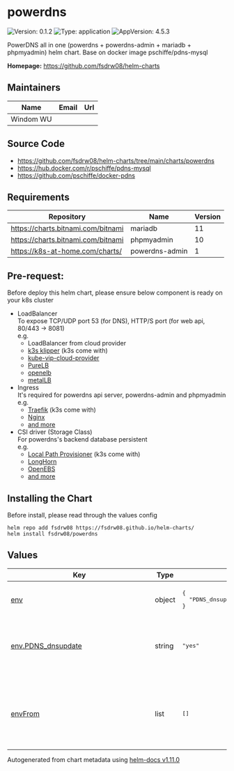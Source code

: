 # powerdns




![Version: 0.1.2](https://img.shields.io/badge/Version-0.1.2-informational?style=flat-square) ![Type: application](https://img.shields.io/badge/Type-application-informational?style=flat-square) ![AppVersion: 4.5.3](https://img.shields.io/badge/AppVersion-4.5.3-informational?style=flat-square) 

PowerDNS all in one (powerdns + powerdns-admin + mariadb + phpmyadmin) helm chart. Base on docker image pschiffe/pdns-mysql

**Homepage:** <https://github.com/fsdrw08/helm-charts>

## Maintainers

| Name | Email | Url |
| ---- | ------ | --- |
| Windom WU |  |  |

## Source Code

* <https://github.com/fsdrw08/helm-charts/tree/main/charts/powerdns>
* <https://hub.docker.com/r/pschiffe/pdns-mysql>
* <https://github.com/pschiffe/docker-pdns>

## Requirements

| Repository | Name | Version |
|------------|------|---------|
| https://charts.bitnami.com/bitnami | mariadb | 11 |
| https://charts.bitnami.com/bitnami | phpmyadmin | 10 |
| https://k8s-at-home.com/charts/ | powerdns-admin | 1 |

## Pre-request:
Before deploy this helm chart, please ensure below component is ready on your k8s cluster
- LoadBalancer  
  To expose TCP/UDP port 53 (for DNS), HTTP/S port (for web api, 80/443 -> 8081)  
  e.g. 
  - LoadBalancer from cloud provider
  - [k3s klipper](https://github.com/k3s-io/klipper-lb) (k3s come with)
  - [kube-vip-cloud-provider](https://github.com/kube-vip/kube-vip-cloud-provider)
  - [PureLB](https://gitlab.com/purelb)
  - [openelb](https://github.com/openelb/openelb)
  - [metalLB](https://github.com/metallb/metallb)
- Ingress  
  It's required for powerdns api server, powerdns-admin and phpmyadmin  
  e.g.
  - [Traefik](https://doc.traefik.io/traefik/providers/kubernetes-ingress/) (k3s come with)
  - [Nginx](https://kubernetes.github.io/ingress-nginx/)
  - [and more](https://kubernetes.io/docs/concepts/services-networking/ingress-controllers/)
- CSI driver (Storage Class)  
  For powerdns's backend database persistent  
  e.g.
  - [Local Path Provisioner](https://github.com/rancher/local-path-provisioner) (k3s come with)
  - [LongHorn](https://github.com/longhorn/longhorn)
  - [OpenEBS](https://github.com/openebs/openebs)
  - [and more](https://kubernetes-csi.github.io/docs/drivers.html)

## Installing the Chart
Before install, please read through the values config
```
helm repo add fsdrw08 https://fsdrw08.github.io/helm-charts/
helm install fsdrw08/powerdns
```








## Values

<table height="400px" >
	<thead>
		<th>Key</th>
		<th>Type</th>
		<th>Default</th>
		<th>Description</th>
	</thead>
	<tbody>
		<tr>
			<td id="env"><a href="./values.yaml#L27">env</a></td>
			<td>
object
</td>
			<td>
				<div style="max-width: 300px;">
<pre lang="json">
{
  "PDNS_dnsupdate": "yes"
}
</pre>
</div>
			</td>
			<td>Additional environment variables passed directly to containers. See the [API reference](https://kubernetes.io/docs/reference/kubernetes-api/workload-resources/pod-v1/#environment-variables) for details.</td>
		</tr>
		<tr>
			<td id="env--PDNS_dnsupdate"><a href="./values.yaml#L31">env.PDNS_dnsupdate</a></td>
			<td>
string
</td>
			<td>
				<div style="max-width: 300px;">
<pre lang="json">
"yes"
</pre>
</div>
			</td>
			<td>PowerDNS server is configurable via env vars. Every variable starting with PDNS_ will be inserted into /etc/pdns/pdns.conf conf file in the following way: prefix PDNS_ will be stripped and every _ will be replaced with -.  ref: https://github.com/pschiffe/docker-pdns#pdns-mysql https://doc.powerdns.com/authoritative/dnsupdate.html#dnsupdate</td>
		</tr>
		<tr>
			<td id="envFrom"><a href="./values.yaml#L23">envFrom</a></td>
			<td>
list
</td>
			<td>
				<div style="max-width: 300px;">
<pre lang="json">
[]
</pre>
</div>
			</td>
			<td>Additional environment variables mounted from [secrets](https://kubernetes.io/docs/concepts/configuration/secret/#using-secrets-as-environment-variables) or [config maps](https://kubernetes.io/docs/tasks/configure-pod-container/configure-pod-configmap/#configure-all-key-value-pairs-in-a-configmap-as-container-environment-variables). See the [API reference](https://kubernetes.io/docs/reference/kubernetes-api/workload-resources/pod-v1/#environment-variables) for details.</td>
		</tr>
		<tr>
			<td id="envVars"><a href="./values.yaml#L35">envVars</a></td>
			<td>
list
</td>
			<td>
				<div style="max-width: 300px;">
<pre lang="json">
[]
</pre>
</div>
			</td>
			<td>Similar to env but with support for all possible configurations. See the [API reference](https://kubernetes.io/docs/reference/kubernetes-api/workload-resources/pod-v1/#environment-variables) for details.</td>
		</tr>
		<tr>
			<td id="ingress"><a href="./values.yaml#L80">ingress</a></td>
			<td>
object
</td>
			<td>
				<div style="max-width: 300px;">
<pre lang="json">
{
  "annotations": {},
  "className": "",
  "enabled": false,
  "hosts": [
    {
      "host": "chart-example.local",
      "paths": [
        {
          "path": "/sub-powerdns/",
          "pathType": "ImplementationSpecific"
        }
      ]
    }
  ],
  "tls": []
}
</pre>
</div>
			</td>
			<td>ingress for powerdns web api</td>
		</tr>
		<tr>
			<td id="mariadb--auth--database"><a href="./values.yaml#L160">mariadb.auth.database</a></td>
			<td>
string
</td>
			<td>
				<div style="max-width: 300px;">
<pre lang="json">
"powerdns"
</pre>
</div>
			</td>
			<td></td>
		</tr>
		<tr>
			<td id="mariadb--auth--password"><a href="./values.yaml#L162">mariadb.auth.password</a></td>
			<td>
string
</td>
			<td>
				<div style="max-width: 300px;">
<pre lang="json">
"powerdns"
</pre>
</div>
			</td>
			<td></td>
		</tr>
		<tr>
			<td id="mariadb--auth--rootPassword"><a href="./values.yaml#L159">mariadb.auth.rootPassword</a></td>
			<td>
string
</td>
			<td>
				<div style="max-width: 300px;">
<pre lang="json">
"root"
</pre>
</div>
			</td>
			<td></td>
		</tr>
		<tr>
			<td id="mariadb--auth--username"><a href="./values.yaml#L161">mariadb.auth.username</a></td>
			<td>
string
</td>
			<td>
				<div style="max-width: 300px;">
<pre lang="json">
"powerdns"
</pre>
</div>
			</td>
			<td></td>
		</tr>
		<tr>
			<td id="mariadb--enabled"><a href="./values.yaml#L156">mariadb.enabled</a></td>
			<td>
bool
</td>
			<td>
				<div style="max-width: 300px;">
<pre lang="json">
true
</pre>
</div>
			</td>
			<td></td>
		</tr>
		<tr>
			<td id="mariadb--initdbScripts--"initPDA--sql""><a href="./values.yaml#L166">mariadb.initdbScripts."initPDA.sql"</a></td>
			<td>
string
</td>
			<td>
				<div style="max-width: 300px;">
<pre lang="json">
"CREATE DATABASE pda;\nCREATE USER 'pda' IDENTIFIED BY 'pda';\nGRANT ALL PRIVILEGES ON pda.* TO 'pda';\nFLUSH PRIVILEGES;\n"
</pre>
</div>
			</td>
			<td>sql script to create DB for powerdns-admin</td>
		</tr>
		<tr>
			<td id="phpmyadmin--db--chartName"><a href="./values.yaml#L201">phpmyadmin.db.chartName</a></td>
			<td>
string
</td>
			<td>
				<div style="max-width: 300px;">
<pre lang="json">
"mariadb"
</pre>
</div>
			</td>
			<td></td>
		</tr>
		<tr>
			<td id="phpmyadmin--enabled"><a href="./values.yaml#L175">phpmyadmin.enabled</a></td>
			<td>
bool
</td>
			<td>
				<div style="max-width: 300px;">
<pre lang="json">
true
</pre>
</div>
			</td>
			<td></td>
		</tr>
		<tr>
			<td id="phpmyadmin--extraEnvVars"><a href="./values.yaml#L184">phpmyadmin.extraEnvVars</a></td>
			<td>
list
</td>
			<td>
				<div style="max-width: 300px;">
<pre lang="json">
[]
</pre>
</div>
			</td>
			<td></td>
		</tr>
		<tr>
			<td id="phpmyadmin--ingress--annotations"><a href="./values.yaml#L191">phpmyadmin.ingress.annotations</a></td>
			<td>
object
</td>
			<td>
				<div style="max-width: 300px;">
<pre lang="json">
{}
</pre>
</div>
			</td>
			<td></td>
		</tr>
		<tr>
			<td id="phpmyadmin--ingress--enabled"><a href="./values.yaml#L189">phpmyadmin.ingress.enabled</a></td>
			<td>
bool
</td>
			<td>
				<div style="max-width: 300px;">
<pre lang="json">
false
</pre>
</div>
			</td>
			<td></td>
		</tr>
		<tr>
			<td id="phpmyadmin--ingress--hostname"><a href="./values.yaml#L195">phpmyadmin.ingress.hostname</a></td>
			<td>
string
</td>
			<td>
				<div style="max-width: 300px;">
<pre lang="json">
"chart-example.local"
</pre>
</div>
			</td>
			<td></td>
		</tr>
		<tr>
			<td id="phpmyadmin--ingress--ingressClassName"><a href="./values.yaml#L190">phpmyadmin.ingress.ingressClassName</a></td>
			<td>
string
</td>
			<td>
				<div style="max-width: 300px;">
<pre lang="json">
""
</pre>
</div>
			</td>
			<td></td>
		</tr>
		<tr>
			<td id="phpmyadmin--ingress--path"><a href="./values.yaml#L196">phpmyadmin.ingress.path</a></td>
			<td>
string
</td>
			<td>
				<div style="max-width: 300px;">
<pre lang="json">
"/sub-phpmyadmin/"
</pre>
</div>
			</td>
			<td></td>
		</tr>
		<tr>
			<td id="phpmyadmin--ingress--pathType"><a href="./values.yaml#L197">phpmyadmin.ingress.pathType</a></td>
			<td>
string
</td>
			<td>
				<div style="max-width: 300px;">
<pre lang="json">
"ImplementationSpecific"
</pre>
</div>
			</td>
			<td></td>
		</tr>
		<tr>
			<td id="phpmyadmin--ingress--tls"><a href="./values.yaml#L198">phpmyadmin.ingress.tls</a></td>
			<td>
bool
</td>
			<td>
				<div style="max-width: 300px;">
<pre lang="json">
true
</pre>
</div>
			</td>
			<td></td>
		</tr>
		<tr>
			<td id="podAnnotations"><a href="./values.yaml#L59">podAnnotations</a></td>
			<td>
object
</td>
			<td>
				<div style="max-width: 300px;">
<pre lang="json">
{}
</pre>
</div>
			</td>
			<td></td>
		</tr>
		<tr>
			<td id="podSecurityContext"><a href="./values.yaml#L61">podSecurityContext</a></td>
			<td>
object
</td>
			<td>
				<div style="max-width: 300px;">
<pre lang="json">
{}
</pre>
</div>
			</td>
			<td></td>
		</tr>
		<tr>
			<td id="powerdns-admin--enabled"><a href="./values.yaml#L207">powerdns-admin.enabled</a></td>
			<td>
bool
</td>
			<td>
				<div style="max-width: 300px;">
<pre lang="json">
true
</pre>
</div>
			</td>
			<td></td>
		</tr>
		<tr>
			<td id="powerdns-admin--env"><a href="./values.yaml#L215">powerdns-admin.env</a></td>
			<td>
object
</td>
			<td>
				<div style="max-width: 300px;">
<pre lang="">
See below (only deviations from the default settings are specified)
</pre>
</div>
			</td>
			<td>environment variables. See [undocumented configs](https://github.com/PowerDNS-Admin/PowerDNS-Admin/blob/master/configs/docker_config.py) and [application docs](# https://github.com/PowerDNS-Admin/PowerDNS-Admin/blob/master/configs/development.py) for more details.</td>
		</tr>
		<tr>
			<td id="powerdns-admin--env--SECRET_KEY"><a href="./values.yaml#L219">powerdns-admin.env.SECRET_KEY</a></td>
			<td>
string
</td>
			<td>
				<div style="max-width: 300px;">
<pre lang="json">
"PowerDNSAPI"
</pre>
</div>
			</td>
			<td>Unique app Key</td>
		</tr>
		<tr>
			<td id="powerdns-admin--env--SQLALCHEMY_DATABASE_URI"><a href="./values.yaml#L221">powerdns-admin.env.SQLALCHEMY_DATABASE_URI</a></td>
			<td>
string
</td>
			<td>
				<div style="max-width: 300px;">
<pre lang="json">
"mysql://pda:pda@{{ .Release.Name }}-mariadb/pda"
</pre>
</div>
			</td>
			<td>Database connection string - if not set uses internal sqlite db</td>
		</tr>
		<tr>
			<td id="powerdns-admin--env--TZ"><a href="./values.yaml#L217">powerdns-admin.env.TZ</a></td>
			<td>
string
</td>
			<td>
				<div style="max-width: 300px;">
<pre lang="json">
"Asia/Shanghai"
</pre>
</div>
			</td>
			<td>Application Timezone</td>
		</tr>
		<tr>
			<td id="powerdns-admin--image--tag"><a href="./values.yaml#L210">powerdns-admin.image.tag</a></td>
			<td>
string
</td>
			<td>
				<div style="max-width: 300px;">
<pre lang="json">
"latest"
</pre>
</div>
			</td>
			<td></td>
		</tr>
		<tr>
			<td id="powerdns-admin--ingress--main--annotations"><a href="./values.yaml#L226">powerdns-admin.ingress.main.annotations</a></td>
			<td>
object
</td>
			<td>
				<div style="max-width: 300px;">
<pre lang="json">
{}
</pre>
</div>
			</td>
			<td></td>
		</tr>
		<tr>
			<td id="powerdns-admin--ingress--main--enabled"><a href="./values.yaml#L225">powerdns-admin.ingress.main.enabled</a></td>
			<td>
bool
</td>
			<td>
				<div style="max-width: 300px;">
<pre lang="json">
false
</pre>
</div>
			</td>
			<td></td>
		</tr>
		<tr>
			<td id="powerdns-admin--ingress--main--hosts[0]--host"><a href="./values.yaml#L232">powerdns-admin.ingress.main.hosts[0].host</a></td>
			<td>
string
</td>
			<td>
				<div style="max-width: 300px;">
<pre lang="json">
"pdns-admin.chart-example.local"
</pre>
</div>
			</td>
			<td></td>
		</tr>
		<tr>
			<td id="powerdns-admin--ingress--main--hosts[0]--paths[0]"><a href="./values.yaml#L236">powerdns-admin.ingress.main.hosts[0].paths[0]</a></td>
			<td>
object
</td>
			<td>
				<div style="max-width: 300px;">
<pre lang="json">
{
  "path": "/"
}
</pre>
</div>
			</td>
			<td>Path.  Helm template can be passed.</td>
		</tr>
		<tr>
			<td id="powerdns-admin--ingress--main--ingressClassName"><a href="./values.yaml#L230">powerdns-admin.ingress.main.ingressClassName</a></td>
			<td>
string
</td>
			<td>
				<div style="max-width: 300px;">
<pre lang="json">
null
</pre>
</div>
			</td>
			<td></td>
		</tr>
		<tr>
			<td id="powerdns-admin--ingress--main--tls[0]--hosts[0]"><a href="./values.yaml#L242">powerdns-admin.ingress.main.tls[0].hosts[0]</a></td>
			<td>
string
</td>
			<td>
				<div style="max-width: 300px;">
<pre lang="json">
"pdns-admin.chart-example.local"
</pre>
</div>
			</td>
			<td></td>
		</tr>
		<tr>
			<td id="powerdns-admin--ingress--main--tls[0]--secretName"><a href="./values.yaml#L240">powerdns-admin.ingress.main.tls[0].secretName</a></td>
			<td>
string
</td>
			<td>
				<div style="max-width: 300px;">
<pre lang="json">
"pdns-admin"
</pre>
</div>
			</td>
			<td></td>
		</tr>
		<tr>
			<td id="powerdns--api"><a href="./values.yaml#L137">powerdns.api</a></td>
			<td>
string
</td>
			<td>
				<div style="max-width: 300px;">
<pre lang="json">
"yes"
</pre>
</div>
			</td>
			<td>ref: https://doc.powerdns.com/authoritative/settings.html#api</td>
		</tr>
		<tr>
			<td id="powerdns--api-key"><a href="./values.yaml#L139">powerdns.api-key</a></td>
			<td>
string
</td>
			<td>
				<div style="max-width: 300px;">
<pre lang="json">
"PowerDNSAPI"
</pre>
</div>
			</td>
			<td>ref: https://doc.powerdns.com/authoritative/settings.html#api-key</td>
		</tr>
		<tr>
			<td id="powerdns--gmysql-dbname"><a href="./values.yaml#L144">powerdns.gmysql-dbname</a></td>
			<td>
string
</td>
			<td>
				<div style="max-width: 300px;">
<pre lang="json">
"powerdns"
</pre>
</div>
			</td>
			<td>ref: https://doc.powerdns.com/authoritative/backends/generic-mysql.html#gmysql-dbname</td>
		</tr>
		<tr>
			<td id="powerdns--gmysql-host"><a href="./values.yaml#L142">powerdns.gmysql-host</a></td>
			<td>
string
</td>
			<td>
				<div style="max-width: 300px;">
<pre lang="json">
"{{ .Release.Name }}-mariadb"
</pre>
</div>
			</td>
			<td>no need to change this var if mariabld.enabled set to true</td>
		</tr>
		<tr>
			<td id="powerdns--gmysql-password"><a href="./values.yaml#L148">powerdns.gmysql-password</a></td>
			<td>
string
</td>
			<td>
				<div style="max-width: 300px;">
<pre lang="json">
"powerdns"
</pre>
</div>
			</td>
			<td>ref: https://doc.powerdns.com/authoritative/backends/generic-mysql.html#gmysql-password</td>
		</tr>
		<tr>
			<td id="powerdns--gmysql-user"><a href="./values.yaml#L146">powerdns.gmysql-user</a></td>
			<td>
string
</td>
			<td>
				<div style="max-width: 300px;">
<pre lang="json">
"powerdns"
</pre>
</div>
			</td>
			<td>ref: https://doc.powerdns.com/authoritative/backends/generic-mysql.html#gmysql-user</td>
		</tr>
		<tr>
			<td id="powerdns--primary"><a href="./values.yaml#L129">powerdns.primary</a></td>
			<td>
string
</td>
			<td>
				<div style="max-width: 300px;">
<pre lang="json">
"yes"
</pre>
</div>
			</td>
			<td>ref: https://doc.powerdns.com/authoritative/settings.html#primary</td>
		</tr>
		<tr>
			<td id="powerdns--rootPassword"><a href="./values.yaml#L151">powerdns.rootPassword</a></td>
			<td>
string
</td>
			<td>
				<div style="max-width: 300px;">
<pre lang="json">
"root"
</pre>
</div>
			</td>
			<td>ref: https://github.com/pschiffe/docker-pdns/blob/master/pdns/docker-entrypoint.sh#L10</td>
		</tr>
		<tr>
			<td id="powerdns--webserver"><a href="./values.yaml#L131">powerdns.webserver</a></td>
			<td>
string
</td>
			<td>
				<div style="max-width: 300px;">
<pre lang="json">
"yes"
</pre>
</div>
			</td>
			<td>ref: https://doc.powerdns.com/authoritative/settings.html#webserver</td>
		</tr>
		<tr>
			<td id="powerdns--webserver-address"><a href="./values.yaml#L133">powerdns.webserver-address</a></td>
			<td>
string
</td>
			<td>
				<div style="max-width: 300px;">
<pre lang="json">
"0.0.0.0"
</pre>
</div>
			</td>
			<td>ref: https://doc.powerdns.com/authoritative/settings.html#webserver-address</td>
		</tr>
		<tr>
			<td id="powerdns--webserver-allow-from"><a href="./values.yaml#L135">powerdns.webserver-allow-from</a></td>
			<td>
string
</td>
			<td>
				<div style="max-width: 300px;">
<pre lang="json">
"0.0.0.0/0"
</pre>
</div>
			</td>
			<td>ref: https://doc.powerdns.com/authoritative/settings.html#webserver-allow-from</td>
		</tr>
		<tr>
			<td id="replicaCount"><a href="./values.yaml#L5">replicaCount</a></td>
			<td>
int
</td>
			<td>
				<div style="max-width: 300px;">
<pre lang="json">
1
</pre>
</div>
			</td>
			<td></td>
		</tr>
		<tr>
			<td id="securityContext"><a href="./values.yaml#L64">securityContext</a></td>
			<td>
object
</td>
			<td>
				<div style="max-width: 300px;">
<pre lang="json">
{}
</pre>
</div>
			</td>
			<td></td>
		</tr>
		<tr>
			<td id="service--api--port"><a href="./values.yaml#L77">service.api.port</a></td>
			<td>
int
</td>
			<td>
				<div style="max-width: 300px;">
<pre lang="json">
8081
</pre>
</div>
			</td>
			<td></td>
		</tr>
		<tr>
			<td id="service--api--type"><a href="./values.yaml#L76">service.api.type</a></td>
			<td>
string
</td>
			<td>
				<div style="max-width: 300px;">
<pre lang="json">
"ClusterIP"
</pre>
</div>
			</td>
			<td></td>
		</tr>
		<tr>
			<td id="service--dns--type"><a href="./values.yaml#L74">service.dns.type</a></td>
			<td>
string
</td>
			<td>
				<div style="max-width: 300px;">
<pre lang="json">
"LoadBalancer"
</pre>
</div>
			</td>
			<td></td>
		</tr>
	</tbody>
</table>




----------------------------------------------
Autogenerated from chart metadata using [helm-docs v1.11.0](https://github.com/norwoodj/helm-docs/releases/v1.11.0)